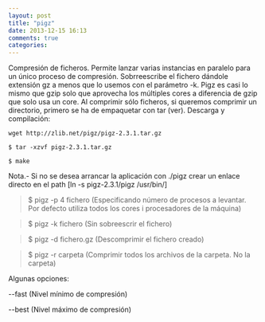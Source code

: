 ```yaml
---
layout: post
title: "pigz"
date: 2013-12-15 16:13
comments: true
categories: 
---
```

Compresión de ficheros. Permite lanzar varias instancias en paralelo para un único proceso de compresión. Sobrreescribe el fichero dándole extensión gz a menos que lo usemos con el parámetro -k. Pigz es casi lo mismo que gzip solo que aprovecha los múltiples cores a diferencia de gzip que solo usa un core. Al comprimir sólo ficheros, si queremos comprimir un directorio, primero se ha de empaquetar con tar (ver). Descarga y compilación:

	wget http://zlib.net/pigz/pigz-2.3.1.tar.gz

	$ tar -xzvf pigz-2.3.1.tar.gz

	$ make

Nota.- Si no se desea arrancar la aplicación con ./pigz crear un enlace directo en el path [ln -s pigz-2.3.1/pigz /usr/bin/]

>$ pigz -p 4 fichero (Especificando número de procesos a levantar. Por defecto utiliza todos los cores i procesadores de la máquina)

>$ pigz -k fichero (Sin sobreescrir el fichero)

>$ pigz -d fichero.gz (Descomprimir el fichero creado)

>$ pigz -r carpeta (Comprimir todos los archivos de la carpeta. No la carpeta)

Algunas opciones:

--fast (Nivel mínimo de compresión)

--best (Nivel máximo de compresión)

